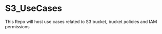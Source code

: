 # S3_UseCases
This Repo will host use cases related to S3 bucket, bucket policies and IAM permissions 
